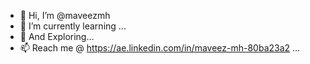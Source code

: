 - 👋 Hi, I’m @maveezmh
- 🌱 I’m currently learning ...
- 💞️ And Exploring...
- 📫 Reach me @ https://ae.linkedin.com/in/maveez-mh-80ba23a2 ...

<!---
maveezmh/maveezmh is a ✨ special ✨ repository because its `README.md` (this file) appears on your GitHub profile.
You can click the Preview link to take a look at your changes.
--->
